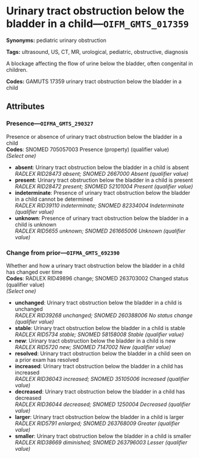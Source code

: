 # Urinary tract obstruction below the bladder in a child—`OIFM_GMTS_017359`

**Synonyms:** pediatric urinary obstruction

**Tags:** ultrasound, US, CT, MR, urological, pediatric, obstructive, diagnosis

A blockage affecting the flow of urine below the bladder, often congenital in children.

**Codes:** GAMUTS 17359 urinary tract obstruction below the bladder in a child

## Attributes

### Presence—`OIFMA_GMTS_290327`

Presence or absence of urinary tract obstruction below the bladder in a child  
**Codes**: SNOMED 705057003 Presence (property) (qualifier value)  
*(Select one)*

- **absent**: Urinary tract obstruction below the bladder in a child is absent  
_RADLEX RID28473 absent; SNOMED 2667000 Absent (qualifier value)_
- **present**: Urinary tract obstruction below the bladder in a child is present  
_RADLEX RID28472 present; SNOMED 52101004 Present (qualifier value)_
- **indeterminate**: Presence of urinary tract obstruction below the bladder in a child cannot be determined  
_RADLEX RID39110 indeterminate; SNOMED 82334004 Indeterminate (qualifier value)_
- **unknown**: Presence of urinary tract obstruction below the bladder in a child is unknown  
_RADLEX RID5655 unknown; SNOMED 261665006 Unknown (qualifier value)_

### Change from prior—`OIFMA_GMTS_692390`

Whether and how a urinary tract obstruction below the bladder in a child has changed over time  
**Codes**: RADLEX RID49896 change; SNOMED 263703002 Changed status (qualifier value)  
*(Select one)*

- **unchanged**: Urinary tract obstruction below the bladder in a child is unchanged  
_RADLEX RID39268 unchanged; SNOMED 260388006 No status change (qualifier value)_
- **stable**: Urinary tract obstruction below the bladder in a child is stable  
_RADLEX RID5734 stable; SNOMED 58158008 Stable (qualifier value)_
- **new**: Urinary tract obstruction below the bladder in a child is new  
_RADLEX RID5720 new; SNOMED 7147002 New (qualifier value)_
- **resolved**: Urinary tract obstruction below the bladder in a child seen on a prior exam has resolved  
- **increased**: Urinary tract obstruction below the bladder in a child has increased  
_RADLEX RID36043 increased; SNOMED 35105006 Increased (qualifier value)_
- **decreased**: Urinary tract obstruction below the bladder in a child has decreased  
_RADLEX RID36044 decreased; SNOMED 1250004 Decreased (qualifier value)_
- **larger**: Urinary tract obstruction below the bladder in a child is larger  
_RADLEX RID5791 enlarged; SNOMED 263768009 Greater (qualifier value)_
- **smaller**: Urinary tract obstruction below the bladder in a child is smaller  
_RADLEX RID38669 diminished; SNOMED 263796003 Lesser (qualifier value)_
